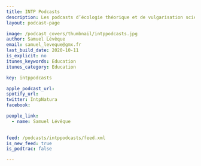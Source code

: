 ```yaml
---
title: INTP Podcasts
description: Les podcasts d’écologie théorique et de vulgarisation scientifique produit au sein de l’INTP de Surba.
layout: podcast-page

image: /podcast_covers/thumbnail/intppodcasts.jpg
author: Samuel Lévêque
email: samuel_leveque@gmx.fr
last_build_date: 2020-10-11
is_explicit: no
itunes_keywords: Education
itunes_category: Education

key: intppodcasts

apple_podcast_url: 
spotify_url: 
twitter: IntpNatura
facebook: 

people_link: 
  - name: Samuel Lévêque
 

feed: /podcasts/intppodcasts/feed.xml
is_new_feed: true
is_podtrac: false

---
```


<Podcast/>

<!-- #### [Retrouvez tous les épisodes de Calvinball sur le blog Wordpress](https://calvinballradio.wordpress.com/) -->
